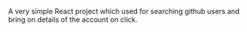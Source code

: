 A very simple React project which used for searching github users and bring on details of the account on click.
